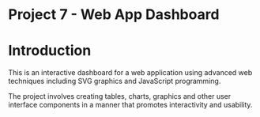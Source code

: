 Project 7 - Web App Dashboard
==========

# Introduction

This is an interactive dashboard for a web application using advanced web techniques including SVG graphics and JavaScript programming. 

The project involves creating tables, charts, graphics and other user interface components in a manner that promotes interactivity and usability.
